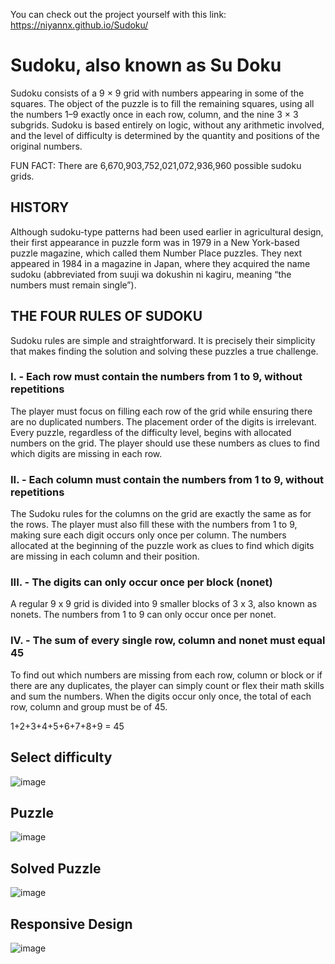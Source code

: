 You can check out the project yourself with this link: https://niyannx.github.io/Sudoku/

# Sudoku, also known as Su Doku

Sudoku consists of a 9 × 9 grid with numbers appearing in some of the squares. The object of the puzzle is to fill the remaining squares, using all the numbers 1–9 exactly once in each row, column, and the nine 3 × 3 subgrids. Sudoku is based entirely on logic, without any arithmetic involved, and the level of difficulty is determined by the quantity and positions of the original numbers. 

FUN FACT: There are 6,670,903,752,021,072,936,960 possible sudoku grids.


## HISTORY

Although sudoku-type patterns had been used earlier in agricultural design, their first appearance in puzzle form was in 1979 in a New York-based puzzle magazine, which called them Number Place puzzles. They next appeared in 1984 in a magazine in Japan, where they acquired the name sudoku (abbreviated from suuji wa dokushin ni kagiru, meaning “the numbers must remain single”).


## THE FOUR RULES OF SUDOKU

Sudoku rules are simple and straightforward. It is precisely their simplicity that makes finding the solution and solving these puzzles a true challenge.

### I. - Each row must contain the numbers from 1 to 9, without repetitions
The player must focus on filling each row of the grid while ensuring there are no duplicated numbers. The placement order of the digits is irrelevant.
Every puzzle, regardless of the difficulty level, begins with allocated numbers on the grid. The player should use these numbers as clues to find which digits are missing in each row.

### II. - Each column must contain the numbers from 1 to 9, without repetitions
The Sudoku rules for the columns on the grid are exactly the same as for the rows. The player must also fill these with the numbers from 1 to 9, making sure each digit occurs only once per column.
The numbers allocated at the beginning of the puzzle work as clues to find which digits are missing in each column and their position.

### III. - The digits can only occur once per block (nonet)
A regular 9 x 9 grid is divided into 9 smaller blocks of 3 x 3, also known as nonets. The numbers from 1 to 9 can only occur once per nonet.

### IV. - The sum of every single row, column and nonet must equal 45
To find out which numbers are missing from each row, column or block or if there are any duplicates, the player can simply count or flex their math skills and sum the numbers. When the digits occur only once, the total of each row, column and group must be of 45.

1+2+3+4+5+6+7+8+9 = 45

## Select difficulty
![image](https://user-images.githubusercontent.com/80352675/199213714-2f8c7f5d-f68d-4fec-8780-a7111a503172.png)

## Puzzle
![image](https://user-images.githubusercontent.com/80352675/199213863-26134101-3deb-4fc6-b91a-dc5f894e6e76.png)

## Solved Puzzle
![image](https://user-images.githubusercontent.com/80352675/199214532-4d2b424a-902d-4a41-9371-0b47c8f4e3a9.png)

## Responsive Design
![image](https://user-images.githubusercontent.com/80352675/199214900-58311468-78a4-4cb2-8e8e-d161d33b6541.png)



